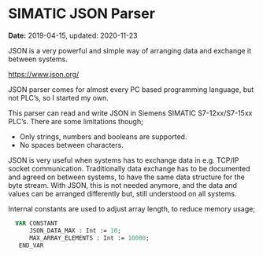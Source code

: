 # SIMATIC JSON Parser
**Date:** 2019-04-15, updated: 2020-11-23

JSON is a very powerful and simple way of arranging data and exchange it between systems.

https://www.json.org/

JSON parser comes for almost every PC based programming language, but not PLC’s, so I started my own.

This parser can read and write JSON in Siemens SIMATIC S7-12xx/S7-15xx PLC’s.
There are some limitations though;
* Only strings, numbers and booleans are supported.
* No spaces between characters.

JSON is very useful when systems has to exchange data in e.g. TCP/IP socket communication. Traditionally data exchange has to be documented and agreed on between systems, to have the same data structure for the byte stream. With JSON, this is not needed anymore, and the data and values can be arranged differently but, still understood on all systems.

Internal constants are used to adjust array length, to reduce memory usage;

```pascal
  VAR CONSTANT 
      JSON_DATA_MAX : Int := 10;
      MAX_ARRAY_ELEMENTS : Int := 10000;
   END_VAR
```
